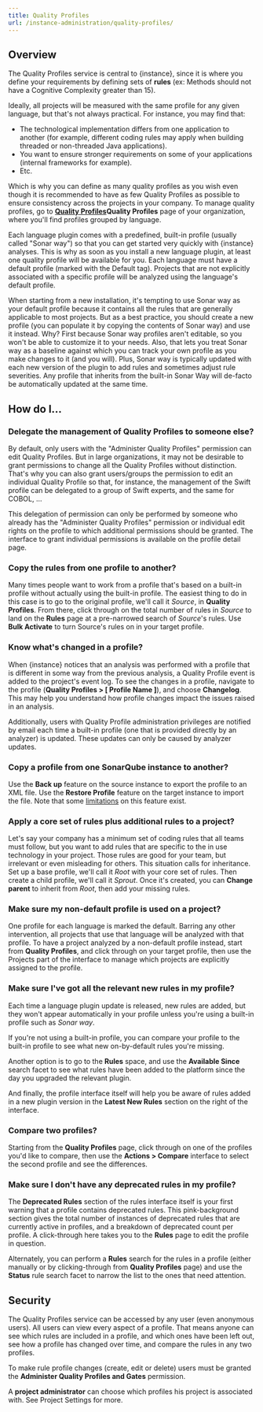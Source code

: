 ```yaml
---
title: Quality Profiles
url: /instance-administration/quality-profiles/
---
```


## Overview

The Quality Profiles service is central to {instance}, since it is where you define your requirements by defining sets of **rules** (ex: Methods should not have a Cognitive Complexity greater than 15).

Ideally, all projects will be measured with the same profile for any given language, but that's not always practical. For instance, you may find that:

* The technological implementation differs from one application to another (for example, different coding rules may apply when building threaded or non-threaded Java applications).
* You want to ensure stronger requirements on some of your applications (internal frameworks for example).
* Etc.

Which is why you can define as many quality profiles as you wish even though it is recommended to have as few Quality Profiles as possible to ensure consistency across the projects in your company. To manage quality profiles, go to <!-- sonarqube -->[**Quality Profiles**](/#sonarqube#/profiles)<!-- /sonarqube --><!-- sonarcloud -->**Quality Profiles** page of your organization<!-- /sonarcloud -->, where you'll find profiles grouped by language.

Each language plugin comes with a predefined, built-in profile (usually called "Sonar way") so that you can get started very quickly with {instance} analyses. This is why as soon as you install a new language plugin, at least one quality profile will be available for you. Each language must have a default profile (marked with the Default tag). Projects that are not explicitly associated with a specific profile will be analyzed using the language's default profile.

When starting from a new installation, it's tempting to use Sonar way as your default profile because it contains all the rules that are generally applicable to most projects. But as a best practice, you should create a new profile (you can populate it by copying the contents of Sonar way) and use it instead. Why? First because Sonar way profiles aren't editable, so you won't be able to customize it to your needs. Also, that lets you treat Sonar way as a baseline against which you can track your own profile as you make changes to it (and you will). Plus, Sonar way is typically updated with each new version of the plugin to add rules and sometimes adjust rule severities. Any profile that inherits from the built-in Sonar Way will de-facto be automatically updated at the same time.

## How do I...

### Delegate the management of Quality Profiles to someone else?

By default, only users with the "Administer Quality Profiles" permission can edit Quality Profiles. But in large organizations, it may not be desirable to grant permissions to change all the Quality Profiles without distinction. That's why you can also grant users/groups the permission to edit an individual Quality Profile so that, for instance, the management of the Swift profile can be delegated to a group of Swift experts, and the same for COBOL, ...

This delegation of permission can only be performed by someone who already has the "Administer Quality Profiles" permission or individual edit rights on the profile to which additional permissions should be granted. The interface to grant individual permissions is available on the profile detail page.

### Copy the rules from one profile to another?

Many times people want to work from a profile that's based on a built-in profile without actually using the built-in profile. The easiest thing to do in this case is to go to the original profile, we'll call it _Source_, in **Quality Profiles**. From there, click through on the total number of rules in _Source_ to land on the **Rules** page at a pre-narrowed search of _Source_'s rules. Use **Bulk Activate** to turn Source's rules on in your target profile.

### Know what's changed in a profile?

When {instance} notices that an analysis was performed with a profile that is different in some way from the previous analysis, a Quality Profile event is added to the project's event log. To see the changes in a profile, navigate to the profile (**Quality Profiles > [ Profile Name ]**), and choose **Changelog**. This may help you understand how profile changes impact the issues raised in an analysis.

Additionally, users with Quality Profile administration privileges are notified by email each time a built-in profile (one that is provided directly by an analyzer) is updated. These updates can only be caused by analyzer updates.

### Copy a profile from one SonarQube instance to another?

Use the **Back up** feature on the source instance to export the profile to an XML file. Use the **Restore Profile** feature on the target instance to import the file. Note that some [limitations](https://jira.sonarsource.com/browse/SONAR-5366) on this feature exist.

### Apply a core set of rules plus additional rules to a project?

Let's say your company has a minimum set of coding rules that all teams must follow, but you want to add rules that are specific to the in use technology in your project. Those rules are good for your team, but irrelevant or even misleading for others. This situation calls for inheritance. Set up a base profile, we'll call it _Root_ with your core set of rules. Then create a child profile, we'll call it _Sprout_. Once it's created, you can **Change parent** to inherit from _Root_, then add your missing rules.

### Make sure my non-default profile is used on a project?

One profile for each language is marked the default. Barring any other intervention, all projects that use that language will be analyzed with that profile. To have a project analyzed by a non-default profile instead, start from **Quality Profiles**, and click through on your target profile, then use the Projects part of the interface to manage which projects are explicitly assigned to the profile.

### Make sure I've got all the relevant new rules in my profile?

Each time a language plugin update is released, new rules are added, but they won't appear automatically in your profile unless you're using a built-in profile such as _Sonar way_.

If you're not using a built-in profile, you can compare your profile to the built-in profile to see what new on-by-default rules you're missing.

Another option is to go to the **Rules** space, and use the **Available Since** search facet to see what rules have been added to the platform since the day you upgraded the relevant plugin.

And finally, the profile interface itself will help you be aware of rules added in a new plugin version in the **Latest New Rules** section on the right of the interface.

### Compare two profiles?

Starting from the **Quality Profiles** page, click through on one of the profiles you'd like to compare, then use the **Actions > Compare** interface to select the second profile and see the differences.

### Make sure I don't have any deprecated rules in my profile?

The **Deprecated Rules** section of the rules interface itself is your first warning that a profile contains deprecated rules. This pink-background section gives the total number of instances of deprecated rules that are currently active in profiles, and a breakdown of deprecated count per profile. A click-through here takes you to the **Rules** page to edit the profile in question.

Alternately, you can perform a **Rules** search for the rules in a profile (either manually or by clicking-through from **Quality Profiles** page) and use the **Status** rule search facet to narrow the list to the ones that need attention.

## Security

The Quality Profiles service can be accessed by any user (even anonymous users). All users can view every aspect of a profile. That means anyone can see which rules are included in a profile, and which ones have been left out, see how a profile has changed over time, and compare the rules in any two profiles.

To make rule profile changes (create, edit or delete) users must be granted the **Administer Quality Profiles and Gates** permission.

A **project administrator** can choose which profiles his project is associated with. See Project Settings for more.
